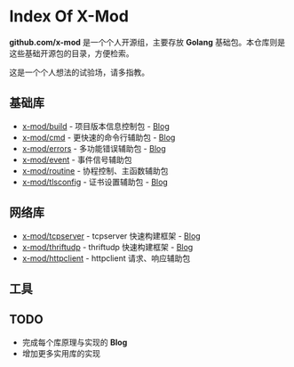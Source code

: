 # Index Of X-Mod

**github.com/x-mod** 是一个个人开源组，主要存放 **Golang** 基础包。本仓库则是这些基础开源包的目录，方便检索。

这是一个个人想法的试验场，请多指教。

## 基础库

- [x-mod/build](https://github.com/x-mod/build) - 项目版本信息控制包 - [Blog](https://www.gitdig.com/go-build-version/)
- [x-mod/cmd](https://github.com/x-mod/cmd) - 更快速的命令行辅助包 - [Blog](https://www.gitdig.com/go-command-line-lib/)
- [x-mod/errors](https://github.com/x-mod/errors) - 多功能错误辅助包 - [Blog](https://www.gitdig.com/x-mod-errors/)
- [x-mod/event](https://github.com/x-mod/event) - 事件信号辅助包
- [x-mod/routine](https://github.com/x-mod/routine) - 协程控制、主函数辅助包
- [x-mod/tlsconfig](https://github.com/x-mod/tlsconfig) - 证书设置辅助包 - [Blog](https://www.gitdig.com/generate-certs-and-mTLS/)

## 网络库

- [x-mod/tcpserver](https://github.com/x-mod/tcpserver) - tcpserver 快速构建框架 - [Blog](https://www.gitdig.com/go-tcpserver-graceful-shutdown/)
- [x-mod/thriftudp](https://github.com/x-mod/thriftudp) - thriftudp 快速构建框架 - [Blog](https://www.gitdig.com/go-udp-thrift-server/)
- [x-mod/httpclient](https://github.com/x-mod/httpclient) - httpclient 请求、响应辅助包

## 工具

## TODO

- 完成每个库原理与实现的 **Blog**
- 增加更多实用库的实现